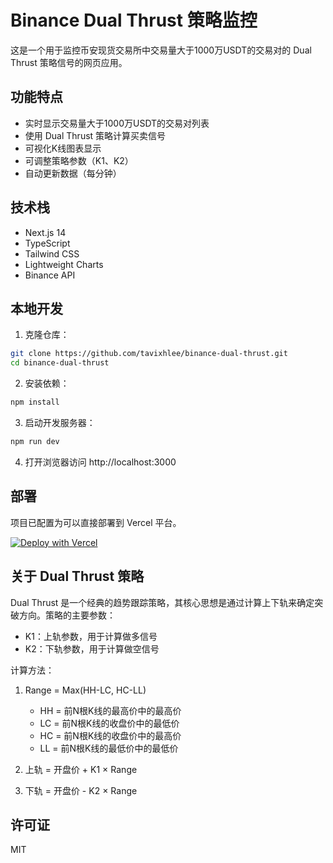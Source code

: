 # Binance Dual Thrust 策略监控

这是一个用于监控币安现货交易所中交易量大于1000万USDT的交易对的 Dual Thrust 策略信号的网页应用。

## 功能特点

- 实时显示交易量大于1000万USDT的交易对列表
- 使用 Dual Thrust 策略计算买卖信号
- 可视化K线图表显示
- 可调整策略参数（K1、K2）
- 自动更新数据（每分钟）

## 技术栈

- Next.js 14
- TypeScript
- Tailwind CSS
- Lightweight Charts
- Binance API

## 本地开发

1. 克隆仓库：
```bash
git clone https://github.com/tavixhlee/binance-dual-thrust.git
cd binance-dual-thrust
```

2. 安装依赖：
```bash
npm install
```

3. 启动开发服务器：
```bash
npm run dev
```

4. 打开浏览器访问 http://localhost:3000

## 部署

项目已配置为可以直接部署到 Vercel 平台。

[![Deploy with Vercel](https://vercel.com/button)](https://vercel.com/new/clone?repository-url=https://github.com/tavixhlee/binance-dual-thrust)

## 关于 Dual Thrust 策略

Dual Thrust 是一个经典的趋势跟踪策略，其核心思想是通过计算上下轨来确定突破方向。策略的主要参数：

- K1：上轨参数，用于计算做多信号
- K2：下轨参数，用于计算做空信号

计算方法：
1. Range = Max(HH-LC, HC-LL)
   - HH = 前N根K线的最高价中的最高价
   - LC = 前N根K线的收盘价中的最低价
   - HC = 前N根K线的收盘价中的最高价
   - LL = 前N根K线的最低价中的最低价

2. 上轨 = 开盘价 + K1 × Range
3. 下轨 = 开盘价 - K2 × Range

## 许可证

MIT
